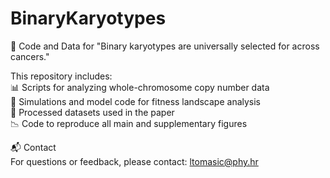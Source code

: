 # BinaryKaryotypes
🧬 Code and Data for "Binary karyotypes are universally selected for across cancers."

This repository includes:            
📊 Scripts for analyzing whole-chromosome copy number data  
🧪 Simulations and model code for fitness landscape analysis  
📁 Processed datasets used in the paper  
📉 Code to reproduce all main and supplementary figures  

📬 Contact                                      
For questions or feedback, please contact: ltomasic@phy.hr
